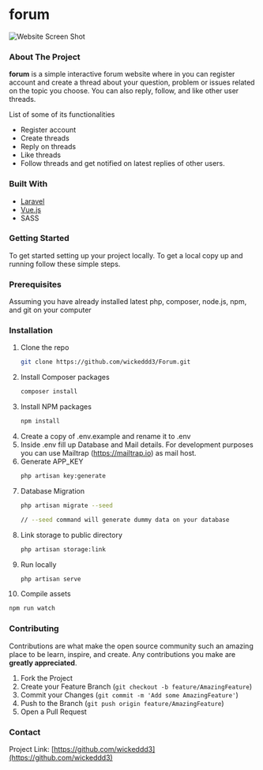 <!-- WEBSITE NAME -->
# forum

<!-- WEBSITE SCREENSHOT -->
![Website Screen Shot](forum_screenshot.jpg)

<!-- ABOUT THE PROJECT -->
### About The Project

**forum** is a simple interactive forum website where in you can register account and create a thread about your question, problem or issues related on the topic you choose. You can also reply, follow,  and like other user threads.

List of some of its functionalities
* Register account
* Create threads
* Reply on threads
* Like threads
* Follow threads and get notified on latest replies of other users.

### Built With

* [Laravel](https://laravel.com)
* [Vue.js](https://vuejs.org)
* SASS
<!-- * [Vue2Editor](https://www.vue2editor.com/) -->

<!-- GETTING STARTED -->
### Getting Started

To get started setting up your project locally. To get a local copy up and running follow these simple steps.

### Prerequisites
Assuming you have already installed latest php, composer, node.js, npm, and git on your computer

### Installation

1. Clone the repo
   ```sh
   git clone https://github.com/wickeddd3/Forum.git
   ```
2. Install Composer packages
   ```sh
   composer install
   ```
3. Install NPM packages
   ```sh
   npm install
   ```
4. Create a copy of .env.example and rename it to .env
5. Inside .env fill up Database and Mail details.
   For development purposes you can use Mailtrap (https://mailtrap.io)
   as mail host.
6. Generate APP_KEY
   ```sh
   php artisan key:generate
   ```
7. Database Migration
   ```sh
   php artisan migrate --seed

   // --seed command will generate dummy data on your database
   ```
8. Link storage to public directory
   ```sh
   php artisan storage:link
   ```
9. Run locally
   ```sh
   php artisan serve
   ```
10. Compile assets
   ```sh
   npm run watch
   ```

<!-- CONTRIBUTING -->
### Contributing

Contributions are what make the open source community such an amazing place to be learn, inspire, and create. Any contributions you make are **greatly appreciated**.

1. Fork the Project
2. Create your Feature Branch (`git checkout -b feature/AmazingFeature`)
3. Commit your Changes (`git commit -m 'Add some AmazingFeature'`)
4. Push to the Branch (`git push origin feature/AmazingFeature`)
5. Open a Pull Request

<!-- CONTACT -->
### Contact

Project Link: [https://github.com/wickeddd3](https://github.com/wickeddd3)
